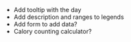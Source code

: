 <!-- TODO -->
- Add tooltip with the day
- Add description and ranges to legends
- Add form to add data?
- Calory counting calculator?